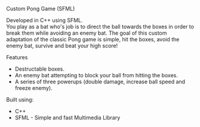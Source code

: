Custom Pong Game (SFML)

Developed in C++ using SFML.<br/>
You play as a bat who's job is to direct the ball towards the boxes in order to break them while avoiding an enemy bat. The goal of this custom adaptation of the classic Pong game is simple, hit the boxes, avoid the enemy bat, survive and beat your high score!

Features
* Destructable boxes.
* An enemy bat attempting to block your ball from hitting the boxes.
* A series of three powerups (double damage, increase ball speed and freeze enemy).

Built using:
* C++
* SFML - Simple and fast Multimedia Library

